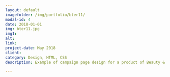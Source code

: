 ```yaml
---
layout: default
imagefolder: /img/portfolio/bter11/
modal-id: 4
date: 2018-01-01
img: bter11.jpg
img1: 
alt: 
link: 
project-date: May 2018
client: 
category: Design, HTML, CSS
description: Example of campaign page design for a product of Beauty & Truth. Responsible for design and html/css build

---
```

